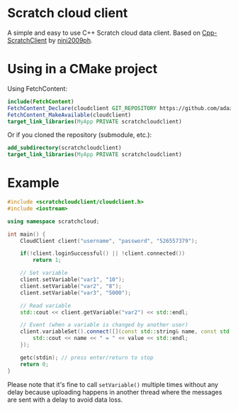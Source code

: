 # Scratch cloud client

A simple and easy to use C++ Scratch cloud data client.
Based on [Cpp-ScratchClient](https://github.com/nini2009ph/Cpp-ScratchClient) by [nini2009ph](https://github.com/nini2009ph).

# Using in a CMake project
Using FetchContent:
```cmake
include(FetchContent)
FetchContent_Declare(cloudclient GIT_REPOSITORY https://github.com/adazem009/scratchcloudclient.git GIT_TAG 54dfdf596e954cd789584da4400a34f142c27df6)
FetchContent_MakeAvailable(cloudclient)
target_link_libraries(MyApp PRIVATE scratchcloudclient)
```

Or if you cloned the repository (submodule, etc.):
```cmake
add_subdirectory(scratchcloudclient)
target_link_libraries(MyApp PRIVATE scratchcloudclient)
```

# Example
```cpp
#include <scratchcloudclient/cloudclient.h>
#include <iostream>

using namespace scratchcloud;

int main() {
    CloudClient client("username", "password", "526557379");

    if(!client.loginSuccessful() || !client.connected())
        return 1;

    // Set variable
    client.setVariable("var1", "10");
    client.setVariable("var2", "8");
    client.setVariable("var3", "5000");

    // Read variable
    std::cout << client.getVariable("var2") << std::endl;

    // Event (when a variable is changed by another user)
    client.variableSet().connect([](const std::string& name, const std::string& value) {
        std::cout << name << " = " << value << std::endl;
    });

    getc(stdin); // press enter/return to stop
    return 0;
}
```
Please note that it's fine to call `setVariable()` multiple times without any delay because uploading happens in another thread
where the messages are sent with a delay to avoid data loss.
